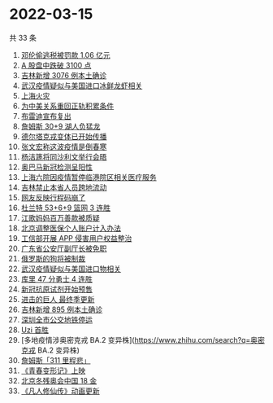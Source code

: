 # 2022-03-15

共 33 条

<!-- BEGIN -->
<!-- 最后更新时间 Tue Mar 15 2022 18:13:12 GMT+0800 (China Standard Time) -->

1. [邓伦偷逃税被罚款 1.06 亿元](https://www.zhihu.com/search?q=邓伦偷逃税被查)
1. [A 股盘中跌破 3100 点](https://www.zhihu.com/search?q=A股)
1. [吉林新增 3076 例本土确诊](https://www.zhihu.com/search?q=吉林疫情)
1. [武汉疫情疑似与美国进口冰鲜龙虾相关](https://www.zhihu.com/search?q=武汉疫情)
1. [上海火灾](https://www.zhihu.com/search?q=上海火灾)
1. [为中美关系重回正轨积累条件](https://www.zhihu.com/search?q=中美关系)
1. [布雷迪宣布复出](https://www.zhihu.com/search?q=布雷迪)
1. [詹姆斯 30+9 湖人负猛龙](https://www.zhihu.com/search?q=湖人)
1. [德尔塔克戎变体已开始传播](https://www.zhihu.com/search?q=德尔塔克戎)
1. [张文宏称这波疫情是倒春寒](https://www.zhihu.com/search?q=张文宏)
1. [杨洁篪将同沙利文举行会晤](https://www.zhihu.com/search?q=杨洁篪)
1. [奥巴马新冠检测呈阳性](https://www.zhihu.com/search?q=奥巴马)
1. [上海六院因疫情暂停临港院区相关医疗服务](https://www.zhihu.com/search?q=上海六院)
1. [吉林禁止本省人员跨地流动](https://www.zhihu.com/search?q=吉林全省管控)
1. [网友反映行程码崩了](https://www.zhihu.com/search?q=行程码)
1. [杜兰特 53+6+9 篮网 3 连胜](https://www.zhihu.com/search?q=篮网)
1. [江歌妈妈百万善款被质疑](https://www.zhihu.com/search?q=江歌妈妈)
1. [北京调整医保个人账户计入办法](https://www.zhihu.com/search?q=北京医保)
1. [工信部开展 APP 侵害用户权益整治](https://www.zhihu.com/search?q=侵害用户权益整治)
1. [广东省公安厅副厅长被免职](https://www.zhihu.com/search?q=广东省公安厅副厅长被免职)
1. [俄罗斯的狗将被制裁](https://www.zhihu.com/search?q=俄罗斯的狗)
1. [武汉疫情疑似与美国进口物相关](https://www.zhihu.com/search?q=武汉疫情)
1. [库里 47 分勇士 4 连胜](https://www.zhihu.com/search?q=勇士)
1. [新冠抗原试剂开始预售](https://www.zhihu.com/search?q=新冠抗原试剂)
1. [进击的巨人 最终季更新](https://www.zhihu.com/search?q=进击的巨人)
1. [吉林新增 895 例本土确诊](https://www.zhihu.com/search?q=吉林疫情)
1. [深圳全市公交地铁停运](https://www.zhihu.com/search?q=深圳全市公交地铁停运)
1. [Uzi 首胜](https://www.zhihu.com/search?q=uzi)
1. [多地疫情涉奥密克戎 BA.2 变异株](https://www.zhihu.com/search?q=奥密克戎 BA.2 变异株)
1. [詹姆斯「311 里程悲」](https://www.zhihu.com/search?q=詹姆斯)
1. [《青春变形记》上映](https://www.zhihu.com/search?q=青春变形记)
1. [北京冬残奥会中国 18 金](https://www.zhihu.com/search?q=北京冬残奥会奖牌)
1. [《凡人修仙传》动画更新](https://www.zhihu.com/search?q=凡人修仙传)

<!-- END -->
